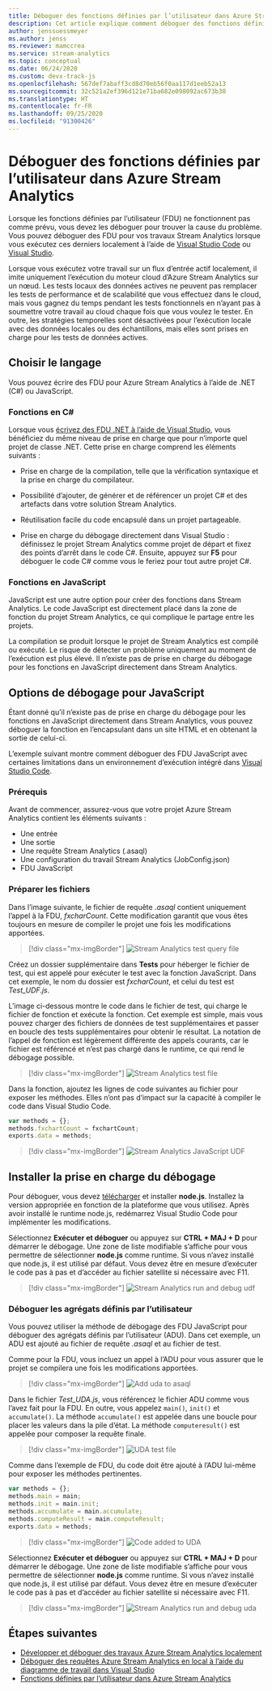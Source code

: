 ```yaml
---
title: Déboguer des fonctions définies par l’utilisateur dans Azure Stream Analytics
description: Cet article explique comment déboguer des fonctions définies par l’utilisateur dans Azure Stream Analytics.
author: jenssuessmeyer
ms.author: jenss
ms.reviewer: mamccrea
ms.service: stream-analytics
ms.topic: conceptual
ms.date: 06/24/2020
ms.custom: devx-track-js
ms.openlocfilehash: 567def7abaff3cd8d70eb56f0aa117d1eeb52a13
ms.sourcegitcommit: 32c521a2ef396d121e71ba682e098092ac673b30
ms.translationtype: HT
ms.contentlocale: fr-FR
ms.lasthandoff: 09/25/2020
ms.locfileid: "91300426"
---
```

# <a name="debug-user-defined-functions-in-azure-stream-analytics"></a>Déboguer des fonctions définies par l’utilisateur dans Azure Stream Analytics 

Lorsque les fonctions définies par l’utilisateur (FDU) ne fonctionnent pas comme prévu, vous devez les déboguer pour trouver la cause du problème. Vous pouvez déboguer des FDU pour vos travaux Stream Analytics lorsque vous exécutez ces derniers localement à l’aide de [Visual Studio Code](visual-studio-code-local-run-live-input.md) ou [Visual Studio](stream-analytics-vs-tools-local-run.md).

Lorsque vous exécutez votre travail sur un flux d’entrée actif localement, il imite uniquement l’exécution du moteur cloud d’Azure Stream Analytics sur un nœud. Les tests locaux des données actives ne peuvent pas remplacer les tests de performance et de scalabilité que vous effectuez dans le cloud, mais vous gagnez du temps pendant les tests fonctionnels en n’ayant pas à soumettre votre travail au cloud chaque fois que vous voulez le tester. En outre, les stratégies temporelles sont désactivées pour l’exécution locale avec des données locales ou des échantillons, mais elles sont prises en charge pour les tests de données actives.

## <a name="pick-your-language"></a>Choisir le langage

Vous pouvez écrire des FDU pour Azure Stream Analytics à l’aide de .NET (C#) ou JavaScript. 

### <a name="functions-in-c"></a>Fonctions en C# 

Lorsque vous [écrivez des FDU .NET à l’aide de Visual Studio](stream-analytics-edge-csharp-udf-methods.md), vous bénéficiez du même niveau de prise en charge que pour n’importe quel projet de classe .NET. Cette prise en charge comprend les éléments suivants :

* Prise en charge de la compilation, telle que la vérification syntaxique et la prise en charge du compilateur.

* Possibilité d’ajouter, de générer et de référencer un projet C# et des artefacts dans votre solution Stream Analytics. 

* Réutilisation facile du code encapsulé dans un projet partageable. 

* Prise en charge du débogage directement dans Visual Studio : définissez le projet Stream Analytics comme projet de départ et fixez des points d’arrêt dans le code C#. Ensuite, appuyez sur **F5** pour déboguer le code C# comme vous le feriez pour tout autre projet C#. 

### <a name="functions-in-javascript"></a>Fonctions en JavaScript

JavaScript est une autre option pour créer des fonctions dans Stream Analytics. Le code JavaScript est directement placé dans la zone de fonction du projet Stream Analytics, ce qui complique le partage entre les projets.

La compilation se produit lorsque le projet de Stream Analytics est compilé ou exécuté. Le risque de détecter un problème uniquement au moment de l’exécution est plus élevé. Il n’existe pas de prise en charge du débogage pour les fonctions en JavaScript directement dans Stream Analytics.

## <a name="debug-options-for-javascript"></a>Options de débogage pour JavaScript

Étant donné qu’il n’existe pas de prise en charge du débogage pour les fonctions en JavaScript directement dans Stream Analytics, vous pouvez déboguer la fonction en l’encapsulant dans un site HTML et en obtenant la sortie de celui-ci.

L’exemple suivant montre comment déboguer des FDU JavaScript avec certaines limitations dans un environnement d’exécution intégré dans [Visual Studio Code](quick-create-visual-studio-code.md).

### <a name="prerequisites"></a>Prérequis

Avant de commencer, assurez-vous que votre projet Azure Stream Analytics contient les éléments suivants :

* Une entrée 
* Une sortie 
* Une requête Stream Analytics (.asaql) 
* Une configuration du travail Stream Analytics (JobConfig.json)
* FDU JavaScript

### <a name="prepare-files"></a>Préparer les fichiers

Dans l’image suivante, le fichier de requête *.asaql* contient uniquement l’appel à la FDU, *fxcharCount*. Cette modification garantit que vous êtes toujours en mesure de compiler le projet une fois les modifications apportées.

> [!div class="mx-imgBorder"]
> ![Stream Analytics test query file](./media/debug-user-defined-functions/asaql-file.png)

Créez un dossier supplémentaire dans **Tests** pour héberger le fichier de test, qui est appelé pour exécuter le test avec la fonction JavaScript. Dans cet exemple, le nom du dossier est *fxcharCount*, et celui du test est *Test_UDF.js*. 

L’image ci-dessous montre le code dans le fichier de test, qui charge le fichier de fonction et exécute la fonction. Cet exemple est simple, mais vous pouvez charger des fichiers de données de test supplémentaires et passer en boucle des tests supplémentaires pour obtenir le résultat. La notation de l’appel de fonction est légèrement différente des appels courants, car le fichier est référencé et n’est pas chargé dans le runtime, ce qui rend le débogage possible. 

> [!div class="mx-imgBorder"]
> ![Stream Analytics test file](./media/debug-user-defined-functions/test-file.png)

Dans la fonction, ajoutez les lignes de code suivantes au fichier pour exposer les méthodes. Elles n’ont pas d’impact sur la capacité à compiler le code dans Visual Studio Code.

```javascript
var methods = {};
methods.fxchartCount = fxchartCount;
exports.data = methods;
``` 

> [!div class="mx-imgBorder"]
> ![Stream Analytics JavaScript UDF](./media/debug-user-defined-functions/udf-file.png)
  
## <a name="install-debug-support"></a>Installer la prise en charge du débogage

Pour déboguer, vous devez [télécharger](https://nodejs.org/en/download/) et installer **node.js**. Installez la version appropriée en fonction de la plateforme que vous utilisez. Après avoir installé le runtime node.js, redémarrez Visual Studio Code pour implémenter les modifications. 

Sélectionnez **Exécuter et déboguer** ou appuyez sur **CTRL + MAJ + D** pour démarrer le débogage. Une zone de liste modifiable s’affiche pour vous permettre de sélectionner **node.js** comme runtime. Si vous n’avez installé que node.js, il est utilisé par défaut. Vous devez être en mesure d’exécuter le code pas à pas et d’accéder au fichier satellite si nécessaire avec F11. 

> [!div class="mx-imgBorder"]
> ![Stream Analytics run and debug udf](./media/debug-user-defined-functions/run-debug-udf.png)

### <a name="debug-user-defined-aggregates"></a>Déboguer les agrégats définis par l’utilisateur 

Vous pouvez utiliser la méthode de débogage des FDU JavaScript pour déboguer des agrégats définis par l’utilisateur (ADU). Dans cet exemple, un ADU est ajouté au fichier de requête *.asaql* et au fichier de test.

Comme pour la FDU, vous incluez un appel à l’ADU pour vous assurer que le projet se compilera une fois les modifications apportées. 

> [!div class="mx-imgBorder"]
> ![Add uda to asaql](./media/debug-user-defined-functions/asaql-uda.png)

Dans le fichier *Test_UDA.js*, vous référencez le fichier ADU comme vous l’avez fait pour la FDU. En outre, vous appelez `main()`, `init()` et `accumulate()`. La méthode `accumulate()` est appelée dans une boucle pour placer les valeurs dans la pile d’état. La méthode `computeresult()` est appelée pour composer la requête finale. 

> [!div class="mx-imgBorder"]
> ![UDA test file](./media/debug-user-defined-functions/uda-test.png)

Comme dans l’exemple de FDU, du code doit être ajouté à l’ADU lui-même pour exposer les méthodes pertinentes.

```javascript
var methods = {};
methods.main = main;
methods.init = main.init;
methods.accumulate = main.accumulate;
methods.computeResult = main.computeResult;
exports.data = methods;
``` 

> [!div class="mx-imgBorder"]
> ![Code added to UDA](./media/debug-user-defined-functions/uda-expose-methods.png)

Sélectionnez **Exécuter et déboguer** ou appuyez sur **CTRL + MAJ + D** pour démarrer le débogage. Une zone de liste modifiable s’affiche pour vous permettre de sélectionner **node.js** comme runtime. Si vous n’avez installé que node.js, il est utilisé par défaut. Vous devez être en mesure d’exécuter le code pas à pas et d’accéder au fichier satellite si nécessaire avec F11.

> [!div class="mx-imgBorder"]
> ![Stream Analytics run and debug uda](./media/debug-user-defined-functions/run-debug-uda.png)


## <a name="next-steps"></a>Étapes suivantes

* [Développer et déboguer des travaux Azure Stream Analytics localement](develop-locally.md)
* [Déboguer des requêtes Azure Stream Analytics en local à l’aide du diagramme de travail dans Visual Studio](debug-locally-using-job-diagram.md)
* [Fonctions définies par l’utilisateur dans Azure Stream Analytics](functions-overview.md)
 
